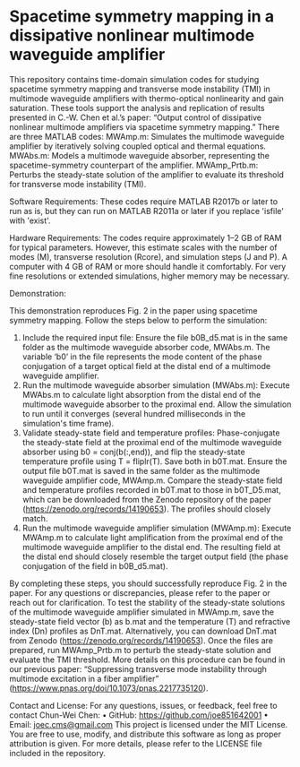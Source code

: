 # Spacetime symmetry mapping in a dissipative nonlinear multimode waveguide amplifier 

This repository contains time-domain simulation codes for studying spacetime symmetry mapping and transverse mode instability (TMI) in multimode waveguide amplifiers with thermo-optical nonlinearity and gain saturation. These tools support the analysis and replication of results presented in C.-W. Chen et al.’s paper: “Output control of dissipative nonlinear multimode amplifiers via spacetime symmetry mapping.”
There are three MATLAB codes:
MWAmp.m: Simulates the multimode waveguide amplifier by iteratively solving coupled optical and thermal equations.
MWAbs.m: Models a multimode waveguide absorber, representing the spacetime-symmetry counterpart of the amplifier.
MWAmp_Prtb.m: Perturbs the steady-state solution of the amplifier to evaluate its threshold for transverse mode instability (TMI).

Software Requirements:
These codes require MATLAB R2017b or later to run as is, but they can run on MATLAB R2011a or later if you replace 'isfile' with 'exist'.

Hardware Requirements:
The codes require approximately 1–2 GB of RAM for typical parameters. However, this estimate scales with the number of modes (M), transverse resolution (Rcore), and simulation steps (J and P). A computer with 4 GB of RAM or more should handle it comfortably. For very fine resolutions or extended simulations, higher memory may be necessary.

Demonstration:

This demonstration reproduces Fig. 2 in the paper using spacetime symmetry mapping. Follow the steps below to perform the simulation:
1.	Include the required input file:
   Ensure the file b0B_d5.mat is in the same folder as the multimode waveguide absorber code, MWAbs.m. The variable ‘b0’ in the file represents the mode content of the phase conjugation of a target optical field at the distal end of a multimode waveguide amplifier.
32.	Run the multimode waveguide absorber simulation (MWAbs.m):
   Execute MWAbs.m to calculate light absorption from the distal end of the multimode waveguide absorber to the proximal end.
   Allow the simulation to run until it converges (several hundred milliseconds in the simulation's time frame).
3.	Validate steady-state field and temperature profiles:
   Phase-conjugate the steady-state field at the proximal end of the multimode waveguide absorber using b0 = conj(b(:,end)), and flip the steady-state temperature profile using T = fliplr(T). Save both in b0T.mat.
   Ensure the output file b0T.mat is saved in the same folder as the multimode waveguide amplifier code, MWAmp.m.
   Compare the steady-state field and temperature profiles recorded in b0T.mat to those in b0T_D5.mat, which can be downloaded from the Zenodo repository of the paper (https://zenodo.org/records/14190653). The profiles should closely match.
4.	Run the multimode waveguide amplifier simulation (MWAmp.m):
   Execute MWAmp.m to calculate light amplification from the proximal end of the multimode waveguide amplifier to the distal end.
   The resulting field at the distal end should closely resemble the target output field (the phase conjugation of the field in b0B_d5.mat).
  	
By completing these steps, you should successfully reproduce Fig. 2 in the paper. For any questions or discrepancies, please refer to the paper or reach out for clarification.
To test the stability of the steady-state solutions of the multimode waveguide amplifier simulated in MWAmp.m, save the steady-state field vector (b) as b.mat and the temperature (T) and refractive index (Dn) profiles as DnT.mat. Alternatively, you can download DnT.mat from Zenodo (https://zenodo.org/records/14190653). Once the files are prepared, run MWAmp_Prtb.m to perturb the steady-state solution and evaluate the TMI threshold. More details on this procedure can be found in our previous paper: “Suppressing transverse mode instability through multimode excitation in a fiber amplifier” (https://www.pnas.org/doi/10.1073/pnas.2217735120).

Contact and License:
For any questions, issues, or feedback, feel free to contact Chun-Wei Chen:
•	GitHub: https://github.com/joe851642001
•	Email: joec.cms@gmail.com
This project is licensed under the MIT License. You are free to use, modify, and distribute this software as long as proper attribution is given. For more details, please refer to the LICENSE file included in the repository.  
